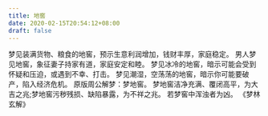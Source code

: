 ```yaml
---
title: 地窖
date: 2020-02-15T20:54:12+08:00
draft: false
---
```


梦见装满货物、粮食的地窖，预示生意利润增加，钱财丰厚，家庭稳定。
男人梦见地窖，象征妻子持家有道，家庭安定和睦。
梦见冰冷的地窖，暗示可能会受到怀疑和压迫，或遇到不幸、打击。
梦见潮湿，空荡荡的地窖，暗示你可能要破产，陷入经济危机。
原版周公解梦：梦地窖。
梦地窖洁净充满、覆闭高平，为大吉之兆;梦地窖污秽残损、缺陷暴露，为不祥之兆。
若梦窖中浑浊者为凶。
《梦林玄解》